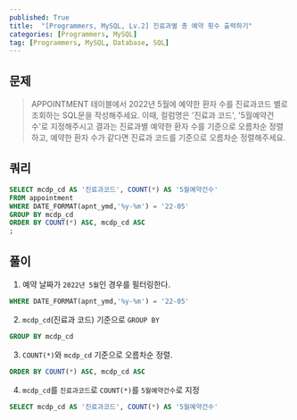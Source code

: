 ```yaml
---
published: True
title:  "[Programmers, MySQL, Lv.2] 진료과별 총 예약 횟수 출력하기"
categories: [Programmers, MySQL]
tag: [Programmers, MySQL, Database, SQL]
---
```


## 문제

> APPOINTMENT 테이블에서 2022년 5월에 예약한 환자 수를 진료과코드 별로 조회하는 SQL문을 작성해주세요. 이때, 컬럼명은 '진료과 코드', '5월예약건수'로 지정해주시고 결과는 진료과별 예약한 환자 수를 기준으로 오름차순 정렬하고, 예약한 환자 수가 같다면 진료과 코드를 기준으로 오름차순 정렬해주세요.

## 쿼리

```sql
SELECT mcdp_cd AS '진료과코드', COUNT(*) AS '5월예약건수'
FROM appointment
WHERE DATE_FORMAT(apnt_ymd,'%y-%m') = '22-05'
GROUP BY mcdp_cd
ORDER BY COUNT(*) ASC, mcdp_cd ASC
;
```

## 풀이

1. 예약 날짜가 ```2022년 5월```인 경우를 필터링한다.    
```sql
WHERE DATE_FORMAT(apnt_ymd,'%y-%m') = '22-05'
```
2. ```mcdp_cd```(진료과 코드) 기준으로 ```GROUP BY```  
```sql
GROUP BY mcdp_cd
```

3. ```COUNT(*)```와 ```mcdp_cd``` 기준으로 오름차순 정렬.
```sql
ORDER BY COUNT(*) ASC, mcdp_cd ASC
```

4. ```mcdp_cd```를 ```진료과코드```로 ```COUNT(*)```를 ```5월예약건수```로 지정
```sql
SELECT mcdp_cd AS '진료과코드', COUNT(*) AS '5월예약건수'
```